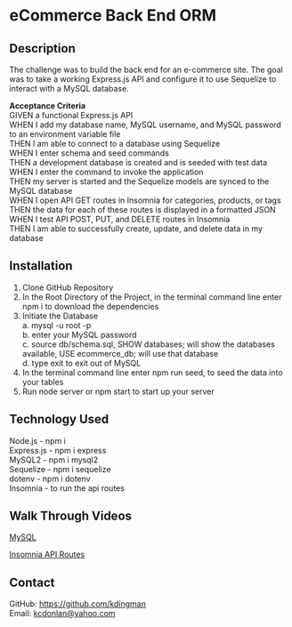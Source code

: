 # eCommerce Back End ORM

## **Description**
The challenge was to build the back end for an e-commerce site. The goal was to take a working Express.js API and configure it to use Sequelize to interact with a MySQL database.    

**Acceptance Criteria**   
GIVEN a functional Express.js API   
WHEN I add my database name, MySQL username, and MySQL password to an environment variable file   
THEN I am able to connect to a database using Sequelize   
WHEN I enter schema and seed commands   
THEN a development database is created and is seeded with test data   
WHEN I enter the command to invoke the application   
THEN my server is started and the Sequelize models are synced to the MySQL database   
WHEN I open API GET routes in Insomnia for categories, products, or tags   
THEN the data for each of these routes is displayed in a formatted JSON   
WHEN I test API POST, PUT, and DELETE routes in Insomnia   
THEN I am able to successfully create, update, and delete data in my database   

## **Installation**
1. Clone GitHub Repository   
2. In the Root Directory of the Project, in the terminal command line enter npm i to download the dependencies   
3. Initiate the Database   
    a. mysql -u root -p   
    b. enter your MySQL password   
    c. source db/schema.sql, SHOW databases; will show the databases available, USE ecommerce_db; will use that database   
    d. type exit to exit out of MySQL   
4. In the terminal command line enter npm run seed, to seed the data into your tables   
5. Run node server or npm start to start up your server   

## **Technology Used**
Node.js - npm i   
Express.js - npm i express   
MySQL2 - npm i mysql2   
Sequelize - npm i sequelize   
dotenv - npm i dotenv   
Insomnia - to run the api routes      

## **Walk Through Videos**
[MySQL](https://drive.google.com/file/d/1ckRUTAvo83aJp9-OVLX1qhIzqN7MJO9D/view)

[Insomnia API Routes](https://drive.google.com/file/d/1Oti9CbjjznJ5wDiyEPirKTzXnoAYeXOh/view)

## **Contact**
GitHub: https://github.com/kdingman   
Email: kcdonlan@yahoo.com
